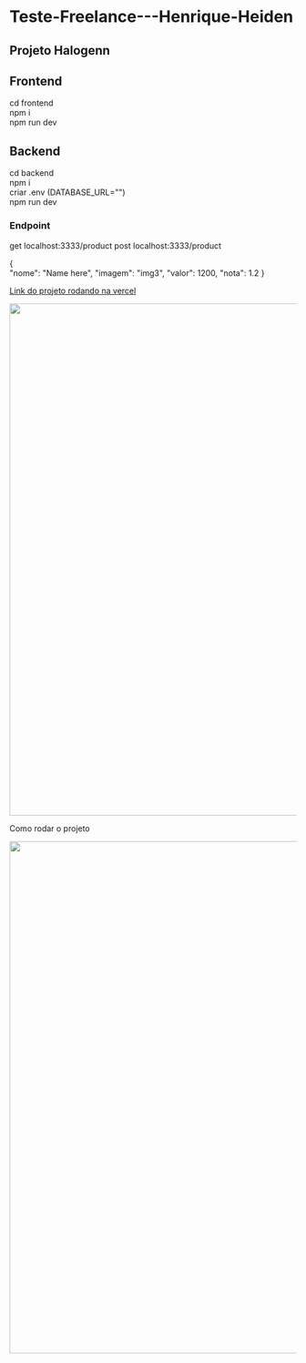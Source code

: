 # Teste-Freelance---Henrique-Heiden

<h2>Projeto Halogenn </h2>

<h2>Frontend </h2>
  cd frontend </br>
	npm i </br>
	npm run dev </br>
	
<h2>Backend</h2>
  cd backend </br>
	npm i </br>
	criar .env  (DATABASE_URL="")</br>
	npm run dev</br>

<h3>Endpoint</h3>
get localhost:3333/product
post localhost:3333/product

{    
	"nome": "Name here",
    "imagem": "img3",
    "valor": 1200,
    "nota": 1.2
}


<a href="https://freela-nextjs-henriqueheiden.vercel.app"> Link do projeto rodando na vercel </a>
	
<img src="https://i.ibb.co/zVQZfNZ/halogenn.png" width="900" />

Como rodar o projeto

<img src="https://im2.ezgif.com/tmp/ezgif-2-0076913a54.gif" width="900" />



